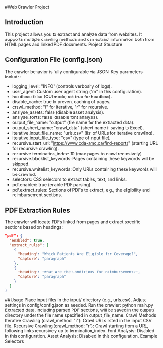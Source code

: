#Web Crawler Project
## Introduction
This project allows you to extract and analyze data from websites. It supports multiple crawling methods and can extract information both from HTML pages and linked PDF documents. Project Structure

## Configuration File (config.json)
The crawler behavior is fully configurable via JSON. Key parameters include:
- logging_level: "INFO" (controls verbosity of logs).
- user_agent: Custom user agent string ("m" in this configuration).
- headless: false (GUI mode; set true for headless).
- disable_cache: true to prevent caching of pages.
- crawl_method: "i" for iterative, "r" for recursive.
- analyse_assets: false (disable asset analysis).
- analyse_fonts: false (disable font analysis).
- output_file_name: "output" (file name for the extracted data).
- output_sheet_name: "crawl_data" (sheet name if saving to Excel).
- iterative.input_file_name: "urls.csv" (list of URLs for iterative crawling).
- iterative.input_file_type: "csv" (type of input file).
- recursive.start_url: "https://www.cda-amc.ca/find-reports" (starting URL for recursive crawling).
- recursive.termination_index: 10 (max pages to crawl recursively).
- recursive.blacklist_keywords: Pages containing these keywords will be skipped.
- recursive.whitelist_keywords: Only URLs containing these keywords will be crawled.
- selectors: CSS selectors to extract tables, text, and links.
- pdf.enabled: true (enable PDF parsing).
- pdf.extract_rules: Sections of PDFs to extract, e.g., the eligibility and reimbursement sections.

## PDF Extraction Rules
The crawler will locate PDFs linked from pages and extract specific sections based on headings:
```json
"pdf": {
  "enabled": true,
  "extract_rules": [
    {
      "heading": "Which Patients Are Eligible for Coverage?",
      "capture": "paragraph"
    },
    {
      "heading": "What Are the Conditions for Reimbursement?",
      "capture": "paragraph"
    }
  ]
}
```
##Usage
Place input files in the input/ directory (e.g., urls.csv).
Adjust settings in config/config.json as needed.
Run the crawler:
python main.py
Extracted data, including parsed PDF sections, will be saved in the output/ directory under the file name specified in output_file_name.
Crawl Methods
Iterative Crawling (crawl_method: "i"): Crawl URLs listed in the input CSV file.
Recursive Crawling (crawl_method: "r"): Crawl starting from a URL, following links recursively up to termination_index.
Font Analysis: Disabled in this configuration.
Asset Analysis: Disabled in this configuration.
Example Selectors

